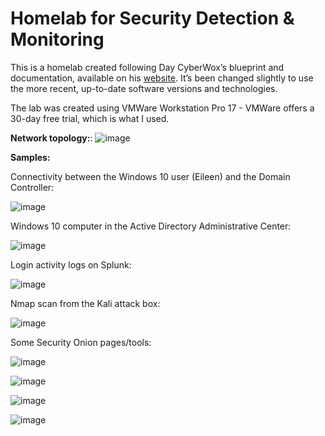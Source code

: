 # Homelab for Security Detection & Monitoring

This is a homelab created following Day CyberWox’s blueprint and documentation, available on his [website](https://cyberwoxacademy.com/building-a-cybersecurity-homelab-for-detection-monitoring/). It’s been changed slightly to use the more recent, up-to-date software versions and technologies. 

The lab was created using VMWare Workstation Pro 17 - VMWare offers a 30-day free trial, which is what I used.

**Network topology:**:
![image](https://github.com/Samin325/Home-Lab-Blue/assets/88060791/4ddbcad0-aab4-4b07-9721-1317100daf13)


**Samples:**

Connectivity between the Windows 10 user (Eileen) and the Domain Controller:

![image](https://github.com/Samin325/Home-Lab-Blue/assets/88060791/decc8815-7237-4505-b7ba-f2707ea9d026)

Windows 10 computer in the Active Directory Administrative Center:

![image](https://github.com/Samin325/Home-Lab-Blue/assets/88060791/03bd8d49-0442-4206-90dc-71bd32aa76cd)

Login activity logs on Splunk:

![image](https://github.com/Samin325/Home-Lab-Blue/assets/88060791/62cb0622-a513-43fd-b1ec-bd4ced7b090e)

Nmap scan from the Kali attack box:

![image](https://github.com/Samin325/Home-Lab-Blue/assets/88060791/8bf8966e-ba8b-4e57-a5d0-14f164fbe721)

Some Security Onion pages/tools:

![image](https://github.com/Samin325/Home-Lab-Blue/assets/88060791/3fbe8af8-a9ba-4b59-915b-20e3643574bc)

![image](https://github.com/Samin325/Home-Lab-Blue/assets/88060791/71d9a82d-d174-4c4c-88a5-aea08087fb11)

![image](https://github.com/Samin325/Home-Lab-Blue/assets/88060791/efa8dbe9-a2f3-4941-89a7-1ee223bba777)

![image](https://github.com/Samin325/Home-Lab-Blue/assets/88060791/0d9cc5db-db83-457d-9da3-ce6f70671770)

